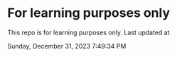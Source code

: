# For learning purposes only
This repo is for learning purposes only.
Last updated at

Sunday, December 31, 2023 7:49:34 PM

